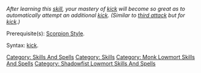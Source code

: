 *After learning this [skill](:Category:_Skills.md "wikilink"), your
mastery of [kick](Kick.md "wikilink") will become so great as to
automatically attempt an additional [kick](Kick.md "wikilink"). (Similar
to [third attack](Third_Attack.md "wikilink") but for
[kick](Kick.md "wikilink").)*

Prerequisite(s): [Scorpion Style](Scorpion_Style.md "wikilink").

Syntax: [kick](Kick.md "wikilink").

[Category: Skills And Spells](Category:_Skills_And_Spells "wikilink")
[Category: Skills](Category:_Skills "wikilink") [Category: Monk Lowmort
Skills And Spells](Category:_Monk_Lowmort_Skills_And_Spells "wikilink")
[Category: Shadowfist Lowmort Skills And
Spells](Category:_Shadowfist_Lowmort_Skills_And_Spells "wikilink")
